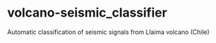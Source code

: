# volcano-seismic_classifier
Automatic classification of seismic signals from Llaima volcano (Chile)
